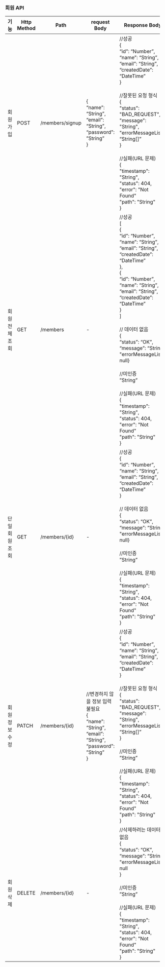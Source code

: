 ### 회원 API

| 기능       | Http Method | Path            | request Body                                                                                     | Response Body                                                                                                                                                                                                                                                                                                                                                                                                                                                         | Http Status                                                                                                                             |
|----------|-------------|-----------------|--------------------------------------------------------------------------------------------------|-----------------------------------------------------------------------------------------------------------------------------------------------------------------------------------------------------------------------------------------------------------------------------------------------------------------------------------------------------------------------------------------------------------------------------------------------------------------------|-----------------------------------------------------------------------------------------------------------------------------------------|
| 회원 가입    | POST        | /members/signup | {<br>“name”: “String”,<br>“email”: “String”,<br>“password”: ”String”<br>}                        | //성공<br>{<br>“id”: “Number”,<br>“name”: “String”,<br>“email”: “String”,<br>“createdDate”: “DateTime”<br>}<br><br>//잘못된 요청 형식<br>{<br>"status": "BAD_REQUEST",<br>"message": "String",<br>"errorMessageList": “String[]”<br>}<br><br>//실패(URL 문제)<br>{<br>"timestamp": "String",<br>"status": 404,<br>"error": "Not Found"<br>"path": "String"<br>}                                                                                                                    | //성공<br>201 Created<br><br>//잘못된 요청 형식<br>400 Bad Request<br><br>//실패(URL 문제)<br>404 Not Found                                          |
| 회원 전체 조회 | GET         | /members        | -                                                                                                | //성공<br>[<br>{<br>“id”: “Number”,<br>“name”: “String”,<br>“email”: “String”,<br>“createdDate”: “DateTime”<br>},<br>{<br>“id”: “Number”,<br>“name”: “String”,<br>“email”: “String”,<br>“createdDate”: “DateTime”<br>}<br>]<br><br>// 데이터 없음<br>{<br>“status”: “OK”,<br>“message”: “String”<br>"errorMessageList": null}<br><br>//미인증<br>”String”<br><br>//실패(URL 문제)<br>{<br>"timestamp": "String",<br>"status": 404,<br>"error": "Not Found"<br>"path": "String"<br>} | //성공 or 반환할 데이터 없음<br>200 OK<br><br>//미인증<br>401 Unauthorized<br><br>//실패(URL 문제)<br>404 Not Found                                      |
| 단일 회원 조회 | GET         | /members/{id}   | -                                                                                                | //성공<br>{<br>“id”: “Number”,<br>“name”: “String”,<br>“email”: “String”,<br>“createdDate”: “DateTime”<br>}<br><br>// 데이터 없음<br>{<br>“status”: “OK”,<br>“message”: “String”<br>"errorMessageList": null}<br><br>//미인증<br>”String”<br><br>//실패(URL 문제)<br>{<br>"timestamp": "String",<br>"status": 404,<br>"error": "Not Found"<br>"path": "String"<br>}                                                                                                                 | //성공 or 반환할 데이터 없음<br>200 OK<br><br>//미인증<br>401 Unauthorized<br><br>//실패(URL 문제)<br>404 Not Found                                      |
| 회원 정보 수정 | PATCH       | /members/{id}   | //변경하지 않을 정보 입력 불필요<br>{<br>“name”: “String”,<br>“email”: “String”,<br>“password”: ”String”<br>} | //성공<br>{<br>“id”: “Number”,<br>“name”: “String”,<br>“email”: “String”,<br>“createdDate”: “DateTime”<br>}<br><br>//잘못된 요청 형식<br>{<br>"status": "BAD_REQUEST",<br>"message": "String",<br>"errorMessageList": “String[]”<br>}<br><br>//미인증<br>”String”<br><br>//실패(URL 문제)<br>{<br>"timestamp": "String",<br>"status": 404,<br>"error": "Not Found"<br>"path": "String"<br>}                                                                                           | //성공<br>201 Created<br><br>//잘못된 요청 형식<br>400 Bad Request<br><br>//미인증<br>401 Unauthorized<br><br>//실패(URL 문제)<br>404 Not Found<br><br> |
| 회원 삭제    | DELETE      | /members/{id}   | -                                                                                                | //삭제하려는 데이터 없음<br>{<br>“status”: “OK”,<br>“message”: “String”<br>"errorMessageList": null<br>}<br><br>//미인증<br>”String”<br><br>//실패(URL 문제)<br>{<br>"timestamp": "String",<br>"status": 404,<br>"error": "Not Found"<br>"path": "String"<br>}                                                                                                                                                                                                                         | //성공<br>204 No Content<br><br>//반환할 데이터 없음<br>200 OK<br><br>//실패(URL 문제)<br>404 Not Found                                               |                                                                                                                                                                                                                            
